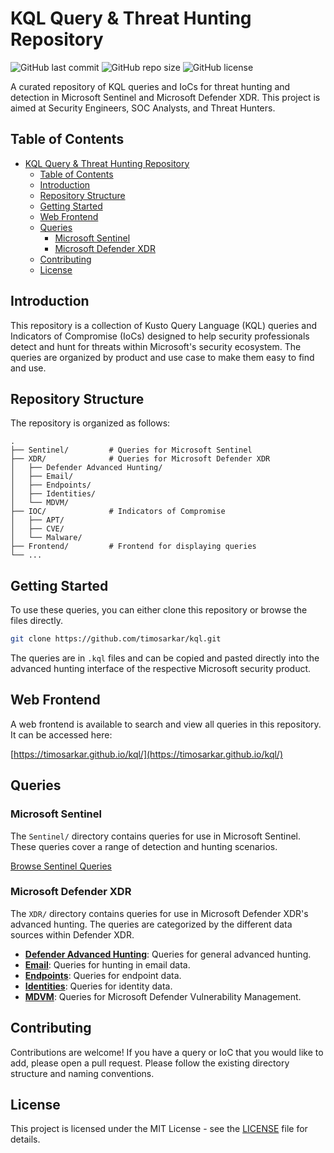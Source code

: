 # KQL Query & Threat Hunting Repository

![GitHub last commit](https://img.shields.io/github/last-commit/timosarkar/kql)
![GitHub repo size](https://img.shields.io/github/repo-size/timosarkar/kql)
![GitHub license](https://img.shields.io/github/license/timosarkar/kql)

A curated repository of KQL queries and IoCs for threat hunting and detection in Microsoft Sentinel and Microsoft Defender XDR. This project is aimed at Security Engineers, SOC Analysts, and Threat Hunters.

## Table of Contents

- [KQL Query & Threat Hunting Repository](#kql-query--threat-hunting-repository)
  - [Table of Contents](#table-of-contents)
  - [Introduction](#introduction)
  - [Repository Structure](#repository-structure)
  - [Getting Started](#getting-started)
  - [Web Frontend](#web-frontend)
  - [Queries](#queries)
    - [Microsoft Sentinel](#microsoft-sentinel)
    - [Microsoft Defender XDR](#microsoft-defender-xdr)
  - [Contributing](#contributing)
  - [License](#license)

## Introduction

This repository is a collection of Kusto Query Language (KQL) queries and Indicators of Compromise (IoCs) designed to help security professionals detect and hunt for threats within Microsoft's security ecosystem. The queries are organized by product and use case to make them easy to find and use.

## Repository Structure

The repository is organized as follows:

```
.
├── Sentinel/         # Queries for Microsoft Sentinel
├── XDR/              # Queries for Microsoft Defender XDR
│   ├── Defender Advanced Hunting/
│   ├── Email/
│   ├── Endpoints/
│   ├── Identities/
│   └── MDVM/
├── IOC/              # Indicators of Compromise
│   ├── APT/
│   ├── CVE/
│   └── Malware/
├── Frontend/         # Frontend for displaying queries
└── ...
```

## Getting Started

To use these queries, you can either clone this repository or browse the files directly.

```bash
git clone https://github.com/timosarkar/kql.git
```

The queries are in `.kql` files and can be copied and pasted directly into the advanced hunting interface of the respective Microsoft security product.

## Web Frontend

A web frontend is available to search and view all queries in this repository. It can be accessed here:

[https://timosarkar.github.io/kql/](https://timosarkar.github.io/kql/)

## Queries

### Microsoft Sentinel

The `Sentinel/` directory contains queries for use in Microsoft Sentinel. These queries cover a range of detection and hunting scenarios.

[Browse Sentinel Queries](./Sentinel/)

### Microsoft Defender XDR

The `XDR/` directory contains queries for use in Microsoft Defender XDR's advanced hunting. The queries are categorized by the different data sources within Defender XDR.

- [**Defender Advanced Hunting**](./XDR/Defender%20Advanced%20Hunting/): Queries for general advanced hunting.
- [**Email**](./XDR/Email/): Queries for hunting in email data.
- [**Endpoints**](./XDR/Endpoints/): Queries for endpoint data.
- [**Identities**](./XDR/Identities/): Queries for identity data.
- [**MDVM**](./XDR/MDVM/): Queries for Microsoft Defender Vulnerability Management.

## Contributing

Contributions are welcome! If you have a query or IoC that you would like to add, please open a pull request. Please follow the existing directory structure and naming conventions.

## License

This project is licensed under the MIT License - see the [LICENSE](./LICENSE) file for details.
